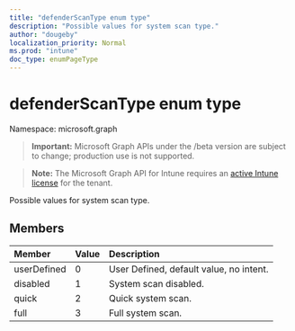 ```yaml
---
title: "defenderScanType enum type"
description: "Possible values for system scan type."
author: "dougeby"
localization_priority: Normal
ms.prod: "intune"
doc_type: enumPageType
---
```


# defenderScanType enum type

Namespace: microsoft.graph

> **Important:** Microsoft Graph APIs under the /beta version are subject to change; production use is not supported.

> **Note:** The Microsoft Graph API for Intune requires an [active Intune license](https://go.microsoft.com/fwlink/?linkid=839381) for the tenant.

Possible values for system scan type.

## Members
|Member|Value|Description|
|:---|:---|:---|
|userDefined|0|User Defined, default value, no intent.|
|disabled|1|System scan disabled.|
|quick|2|Quick system scan.|
|full|3|Full system scan.|





